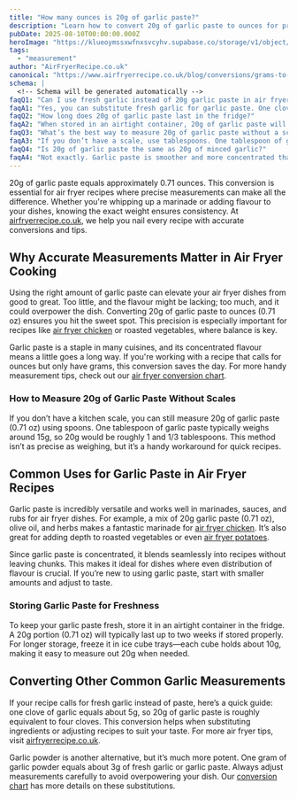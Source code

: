 ```yaml
---
title: "How many ounces is 20g of garlic paste?"
description: "Learn how to convert 20g of garlic paste to ounces for precise air fryer recipes. Get accurate measurements in seconds!"
pubDate: 2025-08-10T00:00:00.000Z
heroImage: "https://klueoymssxwfnxsvcyhv.supabase.co/storage/v1/object/public/Shmucket/20g-garlic-paste-to-ounces.webp"
tags:
  - "measurement"
author: "AirFryerRecipe.co.uk"
canonical: "https://www.airfryerrecipe.co.uk/blog/conversions/grams-to-ounces/20g-garlic-paste-to-ounces"
schema: |
  <!-- Schema will be generated automatically -->
faqQ1: "Can I use fresh garlic instead of 20g garlic paste in air fryer recipes?"
faqA1: "Yes, you can substitute fresh garlic for garlic paste. One clove of fresh garlic weighs about 5g, so 20g of garlic paste is roughly equivalent to four cloves. Adjust to taste, as fresh garlic has a slightly different flavour profile."
faqQ2: "How long does 20g of garlic paste last in the fridge?"
faqA2: "When stored in an airtight container, 20g of garlic paste will stay fresh for up to two weeks in the fridge. For longer storage, freeze it in portions—each cube typically holds 10g, making it easy to measure out."
faqQ3: "What’s the best way to measure 20g of garlic paste without a scale?"
faqA3: "If you don’t have a scale, use tablespoons. One tablespoon of garlic paste weighs around 15g, so 20g is roughly 1 and 1/3 tablespoons. This method is less precise but works in a pinch."
faqQ4: "Is 20g of garlic paste the same as 20g of minced garlic?"
faqA4: "Not exactly. Garlic paste is smoother and more concentrated than minced garlic, which has a chunkier texture. While the weight is the same, the texture and intensity of flavour may differ, so adjust recipes accordingly."
---
```

<p>20g of garlic paste equals approximately 0.71 ounces. This conversion is essential for air fryer recipes where precise measurements can make all the difference. Whether you're whipping up a marinade or adding flavour to your dishes, knowing the exact weight ensures consistency. At <a href=https://www.airfryerrecipe.co.uk>airfryerrecipe.co.uk</a>, we help you nail every recipe with accurate conversions and tips.</p>  

<h2>Why Accurate Measurements Matter in Air Fryer Cooking</h2>  
<p>Using the right amount of garlic paste can elevate your air fryer dishes from good to great. Too little, and the flavour might be lacking; too much, and it could overpower the dish. Converting 20g of garlic paste to ounces (0.71 oz) ensures you hit the sweet spot. This precision is especially important for recipes like <a href=https://www.airfryerrecipe.co.uk/recipes>air fryer chicken</a> or roasted vegetables, where balance is key.</p>  

<p>Garlic paste is a staple in many cuisines, and its concentrated flavour means a little goes a long way. If you're working with a recipe that calls for ounces but only have grams, this conversion saves the day. For more handy measurement tips, check out our <a href=https://www.airfryerrecipe.co.uk/air-fryer-conversion-chart>air fryer conversion chart</a>.</p>  

<h3>How to Measure 20g of Garlic Paste Without Scales</h3>  
<p>If you don’t have a kitchen scale, you can still measure 20g of garlic paste (0.71 oz) using spoons. One tablespoon of garlic paste typically weighs around 15g, so 20g would be roughly 1 and 1/3 tablespoons. This method isn’t as precise as weighing, but it’s a handy workaround for quick recipes.</p>  

<h2>Common Uses for Garlic Paste in Air Fryer Recipes</h2>  
<p>Garlic paste is incredibly versatile and works well in marinades, sauces, and rubs for air fryer dishes. For example, a mix of 20g garlic paste (0.71 oz), olive oil, and herbs makes a fantastic marinade for <a href=https://www.airfryerrecipe.co.uk/recipe-category/chicken>air fryer chicken</a>. It’s also great for adding depth to roasted vegetables or even <a href=https://www.airfryerrecipe.co.uk/recipe-category/potatoes>air fryer potatoes</a>.</p>  

<p>Since garlic paste is concentrated, it blends seamlessly into recipes without leaving chunks. This makes it ideal for dishes where even distribution of flavour is crucial. If you’re new to using garlic paste, start with smaller amounts and adjust to taste.</p>  

<h3>Storing Garlic Paste for Freshness</h3>  
<p>To keep your garlic paste fresh, store it in an airtight container in the fridge. A 20g portion (0.71 oz) will typically last up to two weeks if stored properly. For longer storage, freeze it in ice cube trays—each cube holds about 10g, making it easy to measure out 20g when needed.</p>  

<h2>Converting Other Common Garlic Measurements</h2>  
<p>If your recipe calls for fresh garlic instead of paste, here’s a quick guide: one clove of garlic equals about 5g, so 20g of garlic paste is roughly equivalent to four cloves. This conversion helps when substituting ingredients or adjusting recipes to suit your taste. For more air fryer tips, visit <a href=https://www.airfryerrecipe.co.uk>airfryerrecipe.co.uk</a>.</p>  

<p>Garlic powder is another alternative, but it’s much more potent. One gram of garlic powder equals about 3g of fresh garlic or garlic paste. Always adjust measurements carefully to avoid overpowering your dish. Our <a href=https://www.airfryerrecipe.co.uk/air-fryer-conversion-chart>conversion chart</a> has more details on these substitutions.</p>
